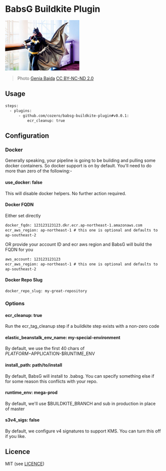 # BabsG Buildkite Plugin

![BabsG](barbara.jpg)

> Photo [Genia Baida](https://flic.kr/p/nybGzq) [CC BY-NC-ND 2.0](https://creativecommons.org/licenses/by-nc-nd/2.0/)

## Usage
```
steps:
  - plugins:
      - github.com/cozero/babsg-buildkite-plugin#v0.0.1:
          ecr_cleanup: true
```

## Configuration

### Docker

Generally speaking, your pipeline is going to be building and pulling some docker containers. So docker support is on by default. You'll need to do more than zero of the following:-

#### use_docker: false

This will disable docker helpers. No further action required.

#### Docker FQDN

Either set directly
```
docker_fqdn: 123123123123.dkr.ecr.ap-northeast-1.amazonaws.com
ecr_aws_region: ap-northeast-1 # this one is optional and defaults to ap-southeast-2
```

OR provide your account ID and ecr aws region and BabsG will build the FQDN for you
```
aws_account: 123123123123
ecr_aws_region: ap-northeast-1 # this one is optional and defaults to ap-southeast-2
```

#### Docker Repo Slug
```
docker_repo_slug: my-great-repository
```  

### Options

#### ecr_cleanup: true

Run the ecr_tag_cleanup step if a buildkite step exists with a non-zero code

#### elastic_beanstalk_env_name: my-special-environment

By default, we use the first 40 chars of $PLATFORM-$APPLICATION-$RUNTIME_ENV

#### install_path: path/to/install

By default, BabsG will install to .babsg. You can specify something else if for some reason this conflicts with your repo.

#### runtime_env: mega-prod

By default, we'll use $BUILDKITE_BRANCH and sub in production in place of master

#### s3v4_sigs: false

By default, we configure v4 signatures to support KMS. You can turn this off if you like.

## Licence

MIT (see [LICENCE](LICENCE))
